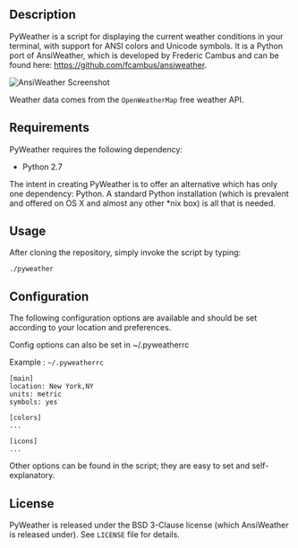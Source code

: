 ## Description

PyWeather is a script for displaying the current weather conditions in your
terminal, with support for ANSI colors and Unicode symbols. It is a Python port of AnsiWeather, which is developed by Frederic Cambus and can be found here: https://github.com/fcambus/ansiweather.

![AnsiWeather Screenshot](http://www.cambus.net/content/2013/10/ansiweather-moscow.png)

Weather data comes from the `OpenWeatherMap` free weather API.

## Requirements

PyWeather requires the following dependency: 

- Python 2.7

The intent in creating PyWeather is to offer an alternative which has only one dependency: Python. A standard Python installation (which is prevalent and offered on OS X and almost any other *nix box) is all that is needed.

## Usage

After cloning the repository, simply invoke the script by typing:

	./pyweather

## Configuration

The following configuration options are available and should be set according
to your location and preferences.

Config options can also be set in ~/.pyweatherrc

Example : `~/.pyweatherrc`

	[main]
	location: New York,NY
	units: metric
	symbols: yes

	[colors]
	...

	[icons]
	...

Other options can be found in the script; they are easy to set and self-explanatory.

## License

PyWeather is released under the BSD 3-Clause license (which AnsiWeather is released under).
See `LICENSE` file for details.
